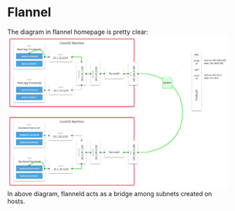 # Flannel

The diagram in flannel homepage is pretty clear:![](/assets/import.png)In above diagram, flanneld acts as a bridge among subnets created on hosts.

